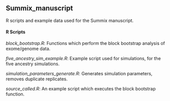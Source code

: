 ## Summix_manuscript
R scripts and example data used for the Summix manuscript.

#### R Scripts
*block_bootstrap.R*: Functions which perform the block bootstrap analysis of exome/genome data.

*five_ancestry_sim_example.R*: Example script used for simulations, for the five ancestry simulations.

*simulation_parameters_generate.R*: Generates simulation parameters, removes duplicate replicates.

*source_called.R*: An example script which executes the block bootstrap function.
